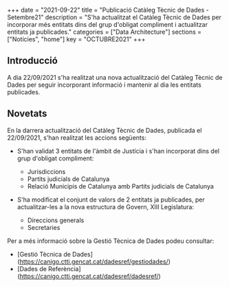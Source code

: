 +++
date        = "2021-09-22"
title       = "Publicació Catàleg Tècnic de Dades - Setembre21"
description = "S'ha actualitzat el Catàleg Tècnic de Dades per incorporar més entitats dins del grup d'obligat compliment i actualitzar entitats ja publicades."
categories  = ["Data Architecture"]
sections    = ["Notícies", "home"]
key = "OCTUBRE2021"
+++

## Introducció

A dia 22/09/2021 s'ha realitzat una nova actualització del Catàleg Tècnic de Dades per seguir incorporant informació i mantenir al dia les entitats publicades.
 
## Novetats

En la darrera actualització del Catàleg Tècnic de Dades, publicada el 22/09/2021, s'han realitzat les accions següents:

- S'han validat 3 entitats de l'àmbit de Justícia i s'han incorporat dins del grup d'obligat compliment:
  - Jurisdiccions
  - Partits judicials de Catalunya
  - Relació Municipis de Catalunya amb Partits judicials de Catalunya
  
- S'ha modificat el conjunt de valors de 2 entitats ja publicades, per actualitzar-les a la nova estructura de Govern, XIII Legislatura:
  - Direccions generals
  - Secretaries
  

Per a més informació sobre la Gestió Tècnica de Dades podeu consultar:

* [Gestió Tècnica de Dades] (https://canigo.ctti.gencat.cat/dadesref/gestiodades/)
* [Dades de Referència] (https://canigo.ctti.gencat.cat/dadesref/dadesref/)


